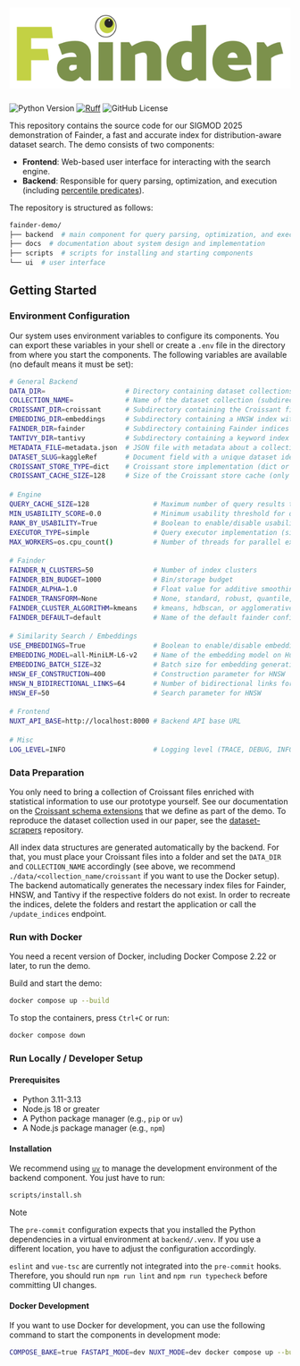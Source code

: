 # ![Fainder Demo](docs/logo.png)

![Python Version](https://img.shields.io/python/required-version-toml?tomlFilePath=https%3A%2F%2Fraw.githubusercontent.com%2Flbhm%2Ffainder-demo%2Fmain%2Fpyproject.toml)
[![Ruff](https://img.shields.io/endpoint?url=https://raw.githubusercontent.com/astral-sh/ruff/main/assets/badge/v2.json)](https://github.com/astral-sh/ruff)
![GitHub License](https://img.shields.io/github/license/lbhm/fainder-demo)

This repository contains the source code for our SIGMOD 2025 demonstration of Fainder, a fast and accurate
index for distribution-aware dataset search. The demo consists of two components:

- **Frontend**: Web-based user interface for interacting with the search engine.
- **Backend**: Responsible for query parsing, optimization, and execution (including [percentile predicates](https://doi.org/10.14778/3681954.3681999)).

The repository is structured as follows:

```bash
fainder-demo/
├── backend  # main component for query parsing, optimization, and execution
├── docs  # documentation about system design and implementation
├── scripts  # scripts for installing and starting components
└── ui  # user interface
```

## Getting Started

### Environment Configuration

Our system uses environment variables to configure its components. You can export these variables
in your shell or create a `.env` file in the directory from where you start the components.
The following variables are available (no default means it must be set):

```bash
# General Backend
DATA_DIR=                    # Directory containing dataset collections
COLLECTION_NAME=             # Name of the dataset collection (subdirectory in DATA_DIR)
CROISSANT_DIR=croissant      # Subdirectory containing the Croissant files of a collection
EMBEDDING_DIR=embeddings     # Subdirectory containing a HNSW index with column names
FAINDER_DIR=fainder          # Subdirectory containing Fainder indices for a collection
TANTIVY_DIR=tantivy          # Subdirectory containing a keyword index for a collection
METADATA_FILE=metadata.json  # JSON file with metadata about a collection
DATASET_SLUG=kaggleRef       # Document field with a unique dataset identifier
CROISSANT_STORE_TYPE=dict    # Croissant store implementation (dict or file)
CROISSANT_CACHE_SIZE=128     # Size of the Croissant store cache (only relevant for file store)

# Engine
QUERY_CACHE_SIZE=128                # Maximum number of query results to cache
MIN_USABILITY_SCORE=0.0             # Minimum usability threshold for query results
RANK_BY_USABILITY=True              # Boolean to enable/disable usability
EXECUTOR_TYPE=simple                # Query executor implementation (simple, prefiltering, threaded, or threaded_prefiltering)
MAX_WORKERS=os.cpu_count()          # Number of threads for parallel execution

# Fainder
FAINDER_N_CLUSTERS=50               # Number of index clusters
FAINDER_BIN_BUDGET=1000             # Bin/storage budget
FAINDER_ALPHA=1.0                   # Float value for additive smoothing
FAINDER_TRANSFORM=None              # None, standard, robust, quantile, or power
FAINDER_CLUSTER_ALGORITHM=kmeans    # kmeans, hdbscan, or agglomerative
FAINDER_DEFAULT=default             # Name of the default fainder configuration

# Similarity Search / Embeddings
USE_EMBEDDINGS=True                 # Boolean to enable/disable embeddings
EMBEDDING_MODEL=all-MiniLM-L6-v2    # Name of the embedding model on Hugging Face
EMBEDDING_BATCH_SIZE=32             # Batch size for embedding generation (during indexing)
HNSW_EF_CONSTRUCTION=400            # Construction parameter for HNSW
HNSW_N_BIDIRECTIONAL_LINKS=64       # Number of bidirectional links for HNSW
HNSW_EF=50                          # Search parameter for HNSW

# Frontend
NUXT_API_BASE=http://localhost:8000 # Backend API base URL

# Misc
LOG_LEVEL=INFO                      # Logging level (TRACE, DEBUG, INFO, WARNING, ERROR)
```

### Data Preparation

You only need to bring a collection of Croissant files enriched with statistical information to
use our prototype yourself. See our documentation on the [Croissant schema extensions](docs/schema_specification.md)
that we define as part of the demo. To reproduce the dataset collection used in our paper, see the
[dataset-scrapers](https://github.com/lbhm/dataset-scrapers) repository.

All index data structures are generated automatically by the backend. For that, you
must place your Croissant files into a folder and set the `DATA_DIR` and `COLLECTION_NAME`
accordingly (see above, we recommend `./data/<collection_name/croissant` if you want to use the
Docker setup).
The backend automatically generates the necessary index files for Fainder, HNSW, and Tantivy if
the respective folders do not exist. In order to recreate the indices, delete the folders and
restart the application or call the `/update_indices` endpoint.

### Run with Docker

You need a recent version of Docker, including Docker Compose 2.22 or later, to run the demo.

Build and start the demo:

```bash
docker compose up --build
```

To stop the containers, press `Ctrl+C` or run:

```bash
docker compose down
```

### Run Locally / Developer Setup

#### Prerequisites

- Python 3.11-3.13
- Node.js 18 or greater
- A Python package manager (e.g., `pip` or `uv`)
- A Node.js package manager (e.g., `npm`)

#### Installation

We recommend using [`uv`](https://docs.astral.sh/uv/) to manage the development environment of the
backend component. You just have to run:

```bash
scripts/install.sh
```

> [!NOTE]
> The `pre-commit` configuration expects that you installed the Python dependencies in a virtual
> environment at `backend/.venv`. If you use a different location, you have to adjust the
> configuration accordingly.
>
> `eslint` and `vue-tsc` are currently not integrated into the `pre-commit` hooks.
> Therefore, you should run `npm run lint` and `npm run typecheck` before committing UI changes.

#### Docker Development

If you want to use Docker for development, you can use the following command to start the
components in development mode:

```bash
COMPOSE_BAKE=true FASTAPI_MODE=dev NUXT_MODE=dev docker compose up --build --watch
```
